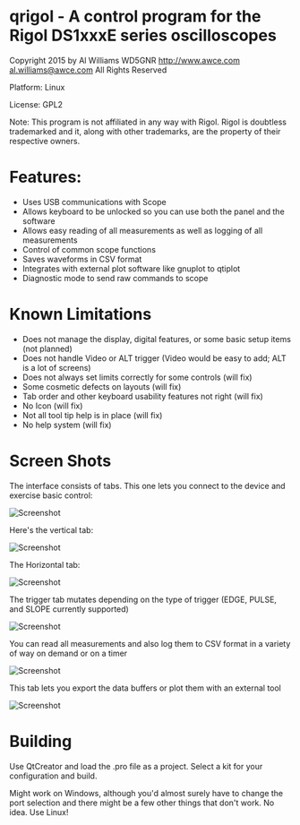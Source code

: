 # qrigol - A control program for the Rigol DS1xxxE series oscilloscopes

Copyright 2015 by
Al Williams WD5GNR http://www.awce.com al.williams@awce.com
All Rights Reserved

Platform: Linux

License: GPL2

Note: This program is not affiliated in any way with Rigol. Rigol is doubtless
trademarked and it, along with other trademarks, are the property of their
respective owners.

# Features:


* Uses USB communications with Scope
* Allows keyboard to be unlocked so you can use both the panel and the software
* Allows easy reading of all measurements as well as logging of all measurements
* Control of common scope functions
* Saves waveforms in CSV format
* Integrates with external plot software like gnuplot to qtiplot
* Diagnostic mode to send raw commands to scope

# Known Limitations

* Does not manage the display, digital features, or some basic setup items (not planned)
* Does not handle Video or ALT trigger (Video would be easy to add; ALT is a lot of screens)
* Does not always set limits correctly for some controls (will fix)
* Some cosmetic defects on layouts (will fix)
* Tab order and other keyboard usability features not right (will fix)
* No Icon (will fix)
* Not all tool tip help is in place (will fix)
* No help system (will fix)

# Screen Shots

The interface consists of tabs. This one lets you connect to the device and exercise basic control:

![Screenshot](https://raw.githubusercontent.com/wd5gnr/qrigol/master/screenshots/screenshot_126.jpg)

Here's the vertical tab:

![Screenshot](https://raw.githubusercontent.com/wd5gnr/qrigol/master/screenshots/screenshot_127.jpg)

The Horizontal tab:

![Screenshot](https://raw.githubusercontent.com/wd5gnr/qrigol/master/screenshots/screenshot_128.jpg)

The trigger tab mutates depending on the type of trigger (EDGE, PULSE, and SLOPE currently supported)

![Screenshot](https://raw.githubusercontent.com/wd5gnr/qrigol/master/screenshots/screenshot_129.jpg)


You can read all measurements and also log them to CSV format in a variety of way on demand or on a timer

![Screenshot](https://raw.githubusercontent.com/wd5gnr/qrigol/master/screenshots/screenshot_130.jpg)


This tab lets you export the data buffers or plot them with an external tool

![Screenshot](https://raw.githubusercontent.com/wd5gnr/qrigol/master/screenshots/screenshot_131.jpg)


# Building

Use QtCreator and load the .pro file as a project. Select a kit for your configuration and build.

Might work on Windows, although you'd almost surely have to change the port selection and there might
be a few other things that don't work. No idea. Use Linux!
